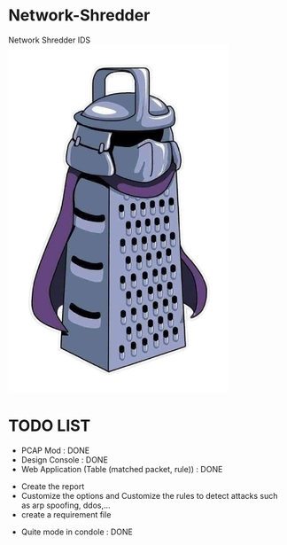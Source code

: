 # Network-Shredder
Network Shredder IDS
![](./source/static/logo.png)
# TODO LIST

+ PCAP Mod : DONE
+ Design Console : DONE
+ Web Application (Table (matched packet, rule)) : DONE
- Create the report
- Customize the options and Customize the rules to detect attacks such as arp spoofing, ddos,...
- create a requirement file 
+ Quite mode in condole : DONE
